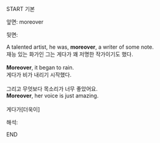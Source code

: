 START
기본

앞면:
moreover


뒷면:
<div>A talented artist, he was, <strong>moreover</strong>, a writer of some note. </div><div><div>재능 있는 화가인 그는 게다가 꽤 저명한 작가이기도 했다.</div></div><div><br></div><div><div><strong>Moreover</strong>, it began to rain. </div><div><div>게다가 비가 내리기 시작했다.</div></div></div><div><br></div><div><div><div><span>그리고 무엇보다 목소리가 너무 좋았어요.</span></div></div><div><div><span><strong>Moreover</strong>, her voice is just amazing.</span></div></div></div><div><br></div><div>게다가[더욱이]</div>


해석:
<!--ID: 1746614454301-->
END